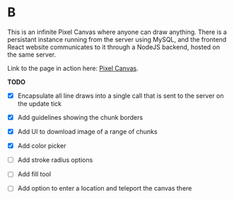 # B

This is an infinite Pixel Canvas where anyone can draw anything. There is a persistant instance running from the server using MySQL, and the frontend React website communicates to it through a NodeJS backend, hosted on the same server.

Link to the page in action here: [Pixel Canvas](http://devo.esz.us).

**TODO**
- [x] Encapsulate all line draws into a single call that is sent to the server on the update tick
- [x] Add guidelines showing the chunk borders
- [x] Add UI to download image of a range of chunks 
- [x] Add color picker
- [ ] Add stroke radius options
- [ ] Add fill tool
- [ ] Add option to enter a location and teleport the canvas there

